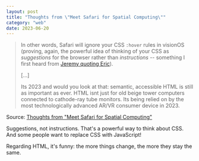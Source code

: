 ```yaml
---
layout: post
title: "Thoughts from \"Meet Safari for Spatial Computing\""
category: "web"
date: 2023-06-20
---
```


> In other words, Safari will ignore your CSS `:hover` rules in visionOS (proving, again, the powerful idea of thinking of your CSS as *suggestions* for the browser rather than *instructions* -- something I first heard from [Jeremy quoting Eric](https://adactio.com/journal/18454)).
>
> [...]
>
>Its 2023 and would you look at that: semantic, accessible HTML is still as important as ever. HTML isnt just for old beige tower computers connected to cathode-ray tube monitors. Its being relied on by the most technologically advanced AR/VR consumer device in 2023.

Source: [Thoughts from "Meet Safari for Spatial Computing"](https://blog.jim-nielsen.com/2023/thoughts-on-safari-spatial-computing/)

Suggestions, not instructions.  That's a powerful way to think about CSS.  And some people want to replace CSS with JavaScript!

Regarding HTML, it's funny: the more things change, the more they stay the same.  
